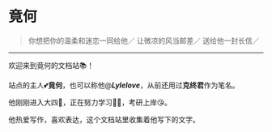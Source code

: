 # 竟何

> 你想把你的温柔和迷恋一同给他／
> 让微凉的风当邮差／
> 送给他一封长信／
---
欢迎来到竟何的文档站📚！

站点的主人💕**竟何**，也可以称他@***Lylelove***，从前还用过**克终君**作为笔名。

他刚刚进入大四🏫，正在努力学习👨‍🏫，考研上岸😘。

他热爱写作，喜欢表达，这个文档站里收集着他写下的文字。